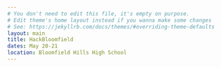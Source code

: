 ```yaml
---
# You don't need to edit this file, it's empty on purpose.
# Edit theme's home layout instead if you wanna make some changes
# See: https://jekyllrb.com/docs/themes/#overriding-theme-defaults
layout: main
title: HackBloomfield
dates: May 20-21
location: Bloomfield Hills High School
---
```

